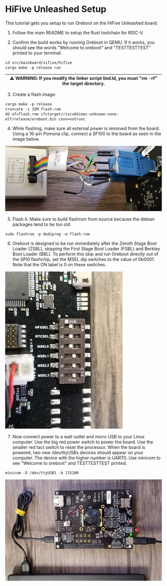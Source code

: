 # HiFive Unleashed Setup

This tutorial gets you setup to run Oreboot on the HiFive Unleashed board.

1. Follow the main README to setup the Rust toolchain for RISC-V.

2. Confirm the build works by running Oreboot in QEMU. If it works, you should
   see the words "Welcome to oreboot" and "TESTTESTTEST" printed to your
   terminal.

```
cd src/mainboard/sifive/hifive
cargo make -p release run
```

| ⚠️ **WARNING:** If you modify the linker script lind.ld, you must "rm -rf" the target directory. |
| --- |

3. Create a flash image.

```
cargo make -p release
truncate -s 32M flash.rom
dd of=flash.rom if=target/riscv64imac-unknown-none-elf/release/oreboot.bin conv=notrunc
```

4. While flashing, make sure all external power is removed from the board.
   Using a 16-pin Pomona clip, connect a SF100 to the board as seen in the
   image below.

![Dediprog](dediprog.jpg)

5. Flash it. Make sure to build flashrom from source because the debian packages tend to be too old.

```
sudo flashrom -p dediprog -w flash.rom
```

6. Oreboot is designed to be run immediately after the Zeroth Stage Boot Loader
   (ZSBL), skipping the First Stage Boot Loader (FSBL) and Berkley Boot Loader
   (BBL). To perform this skip and run Oreboot directly out of the SPI0
   flashchip, set the MSEL dip switches to the value of 0b0001. Note that the
   ON label is 0 on these switches.

![MSEL](msel.jpg)

7. Now connect power to a wall outlet and micro USB to your Linux computer. Use
   the big red power switch to power the board. Use the smaller red tact switch
   to reset the processor. When the board is powered, two new /dev/ttyUSBx
   devices should appear on your computer. The device with the higher number is
   UART0. Use minicom to see "Welcome to oreboot" and TESTTESTTEST printed.

```
minicom -D /dev/ttyUSB1 -b 115200
```

![USB](usb.jpg)

